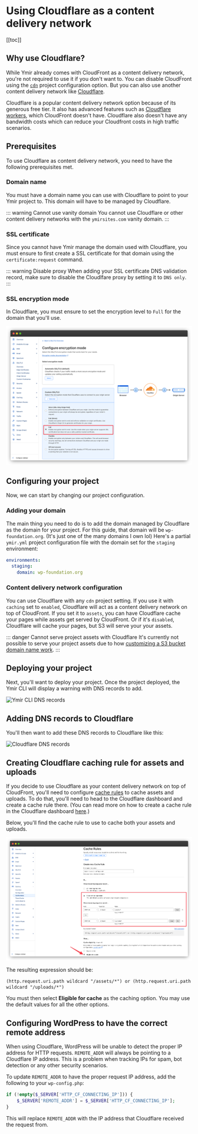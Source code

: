 # Using Cloudflare as a content delivery network

[[toc]]

## Why use Cloudflare?

While Ymir already comes with CloudFront as a content delivery network, you're not required to use it if you don't want to. You can disable CloudFront using the [`cdn`][1] project configuration option. But you can also use another content delivery network like [Cloudflare][2].

Cloudflare is a popular content delivery network option because of its generous free tier. It also has advanced features such as [Cloudflare workers][3], which CloudFront doesn't have. Cloudflare also doesn't have any bandwidth costs which can reduce your Cloudfront costs in high traffic scenarios.

## Prerequisites

To use Cloudflare as content delivery network, you need to have the following prerequisites met.

### Domain name

You must have a domain name you can use with Cloudflare to point to your Ymir project to. This domain will have to be managed by Cloudflare.

::: warning Cannot use vanity domain
You cannot use Cloudflare or other content delivery networks with the `ymirsites.com` vanity domain.
:::

### SSL certificate

Since you cannot have Ymir manage the domain used with Cloudflare, you must ensure to first create a SSL certificate for that domain using the `certificate:request` command.

::: warning Disable proxy
When adding your SSL certificate DNS validation record, make sure to disable the Cloudlfare proxy by setting it to `DNS only`.
:::

### SSL encryption mode

In Cloudflare, you must ensure to set the encryption level to `Full` for the domain that you'll use.

![Cloudflare SSL encryption](../../images/cloudflare-dashboard-ssl-encryption.png)

## Configuring your project

Now, we can start by changing our project configuration.

### Adding your domain

The main thing you need to do is to add the domain managed by Cloudflare as the domain for your project. For this guide, that domain will be `wp-foundation.org`. (It's just one of the many domains I own lol) Here's a partial `ymir.yml` project configuration file with the domain set for the `staging` environment:

```yml
environments:
  staging:
    domain: wp-foundation.org
```

### Content delivery network configuration

You can use Cloudflare with any `cdn` project setting. If you use it with `caching` set to `enabled`, Cloudflare will act as a content delivery network on top of CloudFront. If you set it to `assets`, you can have Cloudflare cache your pages while assets get served by CloudFront. Or if it's `disabled`, Cloudflare will cache your pages, but S3 will serve your your assets.

::: danger Cannot serve project assets with Cloudflare
It's currently not possible to serve your project assets due to how [customizing a S3 bucket domain name work][4].
:::

## Deploying your project

Next, you'll want to deploy your project. Once the project deployed, the Ymir CLI will display a warning with DNS records to add.

![Ymir CLI DNS records](../../images/cloudflare-ymir-dns-records.png)

## Adding DNS records to Cloudflare

You'll then want to add these DNS records to Cloudflare like this:

![Cloudflare DNS records](../../images/cloudflare-dashboard-dns-records.png)

## Creating Cloudflare caching rule for assets and uploads

If you decide to use Cloudflare as your content delivery network on top of CloudFront, you'll need to configure [cache rules][5] to cache assets and uploads. To do that, you'll need to head to the Cloudflare dashboard and create a cache rule there. (You can read more on how to create a cache rule in the Cloudflare dashboard [here][6].)

Below, you'll find the cache rule to use to cache both your assets and uploads.

![Cloudflare "Assets and Uploads" Cache Rule](../../images/cloudflare-dashboard-assets-uploads-cache-rule.png)

The resulting expression should be:

```
(http.request.uri.path wildcard "/assets/*") or (http.request.uri.path wildcard "/uploads/*")
```

You must then select **Eligible for cache** as the caching option. You may use the default values for all the other options.

## Configuring WordPress to have the correct remote address

When using Cloudflare, WordPress will be unable to detect the proper IP address for HTTP requests. `REMOTE_ADDR` will always be pointing to a Cloudflare IP address. This is a problem when tracking IPs for spam, bot detection or any other security scenarios.

To update `REMOTE_ADDR` to have the proper request IP address, add the following to your `wp-config.php`:

```php
if (!empty($_SERVER['HTTP_CF_CONNECTING_IP'])) {
    $_SERVER['REMOTE_ADDR'] = $_SERVER['HTTP_CF_CONNECTING_IP'];
}
```

This will replace `REMOTE_ADDR` with the IP address that Cloudflare received the request from.

[1]: ../reference/configuration.md#cdn
[2]: https://cloudflare.com
[3]: https://workers.cloudflare.com/
[4]: http://docs.aws.amazon.com/AmazonS3/latest/dev/VirtualHosting.html#VirtualHostingCustomURLs
[5]: https://developers.cloudflare.com/cache/how-to/cache-rules/
[6]: https://developers.cloudflare.com/cache/how-to/cache-rules/create-dashboard/
